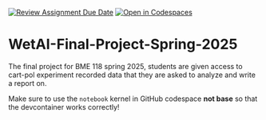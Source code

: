 [![Review Assignment Due Date](https://classroom.github.com/assets/deadline-readme-button-22041afd0340ce965d47ae6ef1cefeee28c7c493a6346c4f15d667ab976d596c.svg)](https://classroom.github.com/a/XyGkgTYt)
[![Open in Codespaces](https://classroom.github.com/assets/launch-codespace-2972f46106e565e64193e422d61a12cf1da4916b45550586e14ef0a7c637dd04.svg)](https://classroom.github.com/open-in-codespaces?assignment_repo_id=19648992)
# WetAI-Final-Project-Spring-2025
The final project for BME 118 spring 2025, students are given access to cart-pol experiment recorded data that they are asked to analyze and write a report on.

Make sure to use the `notebook` kernel in GitHub codespace **not base** so that the devcontainer works correctly!